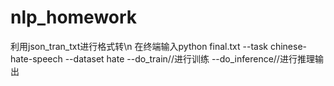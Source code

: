 # nlp_homework
利用json_tran_txt进行格式转\n
在终端输入python final.txt --task chinese-hate-speech --dataset hate --do_train//进行训练 --do_inference//进行推理输出
